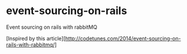 # event-sourcing-on-rails
Event sourcing on rails with rabbitMQ

[Inspired by this article][http://codetunes.com/2014/event-sourcing-on-rails-with-rabbitmq/]
